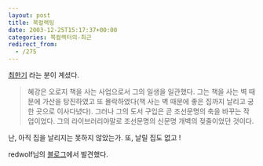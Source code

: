 ```yaml
---
layout: post
title: 북컬렉팅
date: 2003-12-25T15:17:37+00:00
categories: 북컬렉터의-최근
redirect_from:
  - /275
---
```


<a href="http://no-smok.net/nsmk/최한기" target="bb">최한기</a> 라는 분이 계셨다.

> 혜강은 오로지 책을 사는 사업으로서 그의 일생을 일관했다. 그는 책을 사는 벽 때문에 가산을 탕진하였고 또 몰락하였다(책 사는 벽 때문에 좋은 집까지 날리고 궁한 곳으로 이사다녔다). 그러나 그의 도서 구입은 곧 조선문명의 축을 바꾸는 작업이었다. 그의 라이브러리야말로 조선문명의 신문명 개벽의 젖줄이었던 것이다.

난, 아직 집을 날리지는 못하지 않았는가. 또, 날릴 집도 없고 !

redwolf님의 <a href="http://www.redwolf.pe.kr/myweblog/archives/000295.html" target="bb">블로그</a>에서 발견했다.
